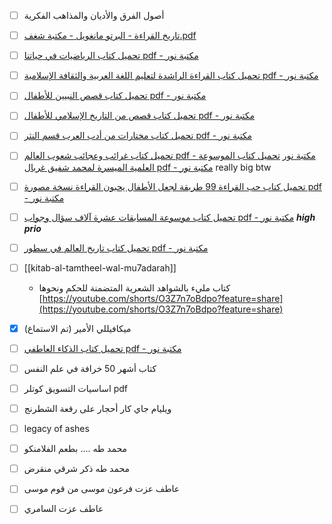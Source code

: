 
- [ ] أصول الفرق والأديان والمذاهب الفكرية
- [ ] [تاريخ القراءة - البرتو مانغويل - مكتبة شغف.pdf](https://docs.google.com/viewerng/viewer?url=http://shaqhaf.com/media/pdf/books/+%D8%AA%D8%A7%D8%B1%D9%8A%D8%AE+%D8%A7%D9%84%D9%82%D8%B1%D8%A7%D8%A1%D8%A9+-+%D8%A7%D9%84%D8%A8%D8%B1%D8%AA%D9%88+%D9%85%D8%A7%D9%86%D8%BA%D9%88%D9%8A%D9%84+-+%D9%85%D9%83%D8%AA%D8%A8%D8%A9+%D8%B4%D8%BA%D9%81.pdf)
- [ ] [تحميل كتاب الرياضيات في حياتنا pdf - مكتبة نور](https://www.noor-book.com/%D9%83%D8%AA%D8%A7%D8%A8-%D8%A7%D9%84%D8%B1%D9%8A%D8%A7%D8%B6%D9%8A%D8%A7%D8%AA-%D9%81%D9%8A-%D8%AD%D9%8A%D8%A7%D8%AA%D9%86%D8%A7-pdf)
- [ ] [تحميل كتاب القراءة الراشدة لتعليم اللغة العربية والثقافة الإسلامية pdf - مكتبة نور](https://www.noor-book.com/%D9%83%D8%AA%D8%A7%D8%A8-%D8%A7%D9%84%D9%82%D8%B1%D8%A7%D8%A1%D8%A9-%D8%A7%D9%84%D8%B1%D8%A7%D8%B4%D8%AF%D8%A9-%D9%84%D8%AA%D8%B9%D9%84%D9%8A%D9%85-%D8%A7%D9%84%D9%84%D8%BA%D8%A9-%D8%A7%D9%84%D8%B9%D8%B1%D8%A8%D9%8A%D8%A9-%D9%88%D8%A7%D9%84%D8%AB%D9%82%D8%A7%D9%81%D8%A9-%D8%A7%D9%84%D8%A5%D8%B3%D9%84%D8%A7%D9%85%D9%8A%D8%A9-pdf)
- [ ] [تحميل كتاب قصص النبيين للأطفال pdf - مكتبة نور](https://www.noor-book.com/%D9%83%D8%AA%D8%A7%D8%A8-%D9%82%D8%B5%D8%B5-%D8%A7%D9%84%D9%86%D8%A8%D9%8A%D9%8A%D9%86-%D9%84%D9%84%D8%A3%D8%B7%D9%81%D8%A7%D9%84-pdf)
- [ ] [تحميل كتاب قصص من التاريخ الإسلامي للأطفال pdf - مكتبة نور](https://www.noor-book.com/%D9%83%D8%AA%D8%A7%D8%A8-%D9%82%D8%B5%D8%B5-%D9%85%D9%86-%D8%A7%D9%84%D8%AA%D8%A7%D8%B1%D9%8A%D8%AE-%D8%A7%D9%84%D8%A5%D8%B3%D9%84%D8%A7%D9%85%D9%8A-%D9%84%D9%84%D8%A3%D8%B7%D9%81%D8%A7%D9%84-pdf)
- [ ] [تحميل كتاب مختارات من أدب العرب قسم النثر pdf - مكتبة نور](https://www.noor-book.com/%D9%83%D8%AA%D8%A7%D8%A8-%D9%85%D8%AE%D8%AA%D8%A7%D8%B1%D8%A7%D8%AA-%D9%85%D9%86-%D8%A3%D8%AF%D8%A8-%D8%A7%D9%84%D8%B9%D8%B1%D8%A8-%D9%82%D8%B3%D9%85-%D8%A7%D9%84%D9%86%D8%AB%D8%B1-pdf)
- [ ] [تحميل كتاب غرائب وعجائب شعوب العالم pdf - مكتبة نور](https://www.noor-book.com/%D9%83%D8%AA%D8%A7%D8%A8-%D8%BA%D8%B1%D8%A7%D8%A6%D8%A8-%D9%88%D8%B9%D8%AC%D8%A7%D8%A6%D8%A8-%D8%B4%D8%B9%D9%88%D8%A8-%D8%A7%D9%84%D8%B9%D8%A7%D9%84%D9%85-pdf)
[تحميل كتاب الموسوعة العلمية الميسرة لمحمد شفيق غربال pdf - مكتبة نور](https://www.noor-book.com/%d9%83%d8%aa%d8%a7%d8%a8-%d8%a7%d9%84%d9%85%d9%88%d8%b3%d9%88%d8%b9%d9%87-%d8%a7%d9%84%d8%b9%d9%84%d9%85%d9%8a%d9%87-%d8%a7%d9%84%d9%85%d9%8a%d8%b3%d8%b1%d9%87-%d9%84%d9%85%d8%ad%d9%85%d8%af-%d8%b4%d9%81%d9%8a%d9%82-%d8%ba%d8%b1%d8%a8%d8%a7%d9%84-pdf#top_page) really big btw
- [ ] [تحميل كتاب حب القراءة 99 طريقة لجعل الأطفال يحبون القراءة نسخة مصورة pdf - مكتبة نور](https://www.noor-book.com/%D9%83%D8%AA%D8%A7%D8%A8-%D8%AD%D8%A8-%D8%A7%D9%84%D9%82%D8%B1%D8%A7%D8%A1%D8%A9-99-%D8%B7%D8%B1%D9%8A%D9%82%D8%A9-%D9%84%D8%AC%D8%B9%D9%84-%D8%A7%D9%84%D8%A3%D8%B7%D9%81%D8%A7%D9%84-%D9%8A%D8%AD%D8%A8%D9%88%D9%86-%D8%A7%D9%84%D9%82%D8%B1%D8%A7%D8%A1%D8%A9-%D9%86%D8%B3%D8%AE%D8%A9-%D9%85%D8%B5%D9%88%D8%B1%D8%A9-pdf)
- [ ] [تحميل كتاب موسوعة المسابقات عشرة آلاف سؤال وجواب pdf - مكتبة نور](https://www.noor-book.com/%D9%83%D8%AA%D8%A7%D8%A8-%D9%85%D9%88%D8%B3%D9%88%D8%B9%D8%A9-%D8%A7%D9%84%D9%85%D8%B3%D8%A7%D8%A8%D9%82%D8%A7%D8%AA-%D8%B9%D8%B4%D8%B1%D8%A9-%D8%A2%D9%84%D8%A7%D9%81-%D8%B3%D8%A4%D8%A7%D9%84-%D9%88%D8%AC%D9%88%D8%A7%D8%A8-pdf) 
	***high prio***

- [ ] [تحميل كتاب تاريخ العالم في سطور pdf - مكتبة نور](https://www.noor-book.com/%D9%83%D8%AA%D8%A7%D8%A8-%D8%AA%D8%A7%D8%B1%D9%8A%D8%AE-%D8%A7%D9%84%D8%B9%D8%A7%D9%84%D9%85-%D9%81%D9%8A-%D8%B3%D8%B7%D9%88%D8%B1-pdf)

- [ ] [[kitab-al-tamtheel-wal-mu7adarah]]
	- كتاب مليء بالشواهد الشعرية المتضمنة للحكم ونحوها [https://youtube.com/shorts/O3Z7n7oBdpo?feature=share](https://youtube.com/shorts/O3Z7n7oBdpo?feature=share)

- [x] ميكافيللي الأمير (تم الاستماع)  

- [ ] [تحميل كتاب الذكاء العاطفي pdf - مكتبة نور](https://www.noor-book.com/%D9%83%D8%AA%D8%A7%D8%A8-%D8%A7%D9%84%D8%B0%D9%83%D8%A7%D8%A1-%D8%A7%D9%84%D8%B9%D8%A7%D8%B7%D9%81%D9%8A-pdf)

- [ ] كتاب أشهر 50 خرافة في علم النفس  
- [ ] اساسيات التسويق كوتلر pdf  
- [ ] ويليام جاي كار أحجار على رقعة الشطرنج  
- [ ] legacy of ashes  

- [ ] محمد طه .... بطعم الفلامنكو  
- [ ] محمد طه ذكر شرقي منقرض  
- [ ] عاطف عزت فرعون موسى من قوم موسى  
- [ ] عاطف عزت السامري  